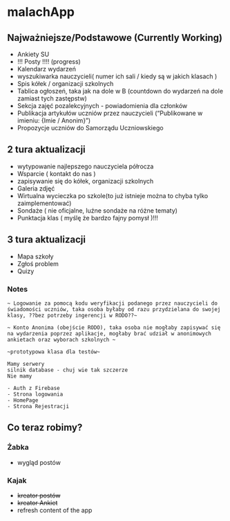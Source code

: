 # malachApp

## Najważniejsze/Podstawowe (Currently Working)

- Ankiety SU
- !!! Posty !!!! (progress)
- Kalendarz wydarzeń
- wyszukiwarka nauczycieli( numer ich sali / kiedy są w jakich klasach )
- Spis kółek / organizacji szkolnych 
- Tablica ogłoszeń, taka jak na dole w B (countdown do wydarzeń na dole zamiast tych zastępstw) 
- Sekcja zajęć pozalekcyjnych - powiadomienia dla członków  
- Publikacja artykułów uczniów przez nauczycieli (“Publikowane w imieniu: {Imie / Anonim}”)
- Propozycje uczniów do Samorządu Uczniowskiego


## 2 tura aktualizacji

- wytypowanie najlepszego nauczyciela półrocza
- Wsparcie ( kontakt do nas )
- zapisywanie się do kółek, organizacji szkolnych
- Galeria zdjęć
- Wirtualna wycieczka po szkole(to już istnieje można to chyba tylko zaimplementować)
- Sondaże ( nie oficjalne, luźne sondaże na różne tematy)
- Punktacja klas ( myślę że bardzo fajny pomysł )!!!


## 3 tura aktualizacji

- Mapa szkoły
- Zgłoś problem
- Quizy


### Notes
```
~ Logowanie za pomocą kodu weryfikacji podanego przez nauczycieli do świadomości uczniów, taka osoba byłaby od razu przydzielana do swojej klasy, ??bez potrzeby ingerencji w RODO??~

~ Konto Anonima (obejście RODO), taka osoba nie mogłaby zapisywać się na wydarzenia poprzez aplikacje, mogłaby brać udział w anonimowych ankietach oraz wyborach szkolnych ~

~prototypowa klasa dla testów~
```
```
Mamy serwery
silnik database - chuj wie tak szczerze
Nie mamy

- Auth z Firebase 
- Strona logowania
- HomePage
- Strona Rejestracji

```




## Co teraz robimy?
### Żabka
- wygląd postów

### Kajak
- ~~kreator postów~~
- ~~kreator Ankiet~~
- refresh content of the app
